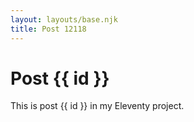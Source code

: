 ```yaml
---
layout: layouts/base.njk
title: Post 12118
---
```


# Post {{ id }}

This is post {{ id }} in my Eleventy project.
